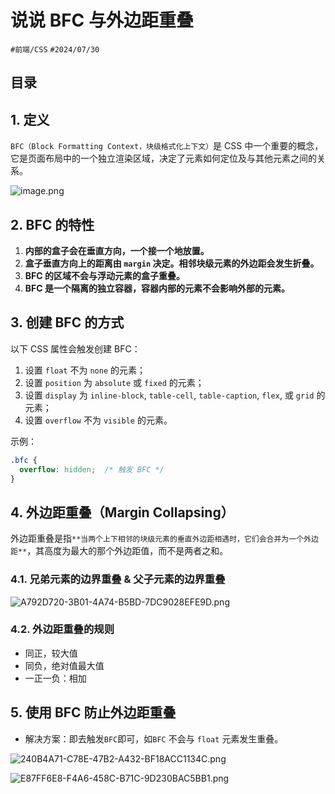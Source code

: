 
# 说说 BFC 与外边距重叠


`#前端/CSS`  `#2024/07/30` 


## 目录
<!-- toc -->
 ## 1. 定义 

`BFC（Block Formatting Context，块级格式化上下文）`是 CSS 中一个重要的概念，它是页面布局中的一个独立渲染区域，决定了元素如何定位及与其他元素之间的关系。

![image.png](https://832-1310531898.cos.ap-beijing.myqcloud.com/yuque/54562a17d3dbd31f0f89a9e125bfe2c3.png)

## 2. BFC 的特性

1. **内部的盒子会在垂直方向，一个接一个地放置。**
2. **盒子垂直方向上的距离由 **`margin`** 决定。相邻块级元素的外边距会发生折叠。**
3. **BFC 的区域不会与浮动元素的盒子重叠。**
4. **BFC 是一个隔离的独立容器，容器内部的元素不会影响外部的元素。**

## 3. 创建 BFC 的方式

以下 CSS 属性会触发创建 BFC：

1. 设置 `float` 不为 `none` 的元素；
2. 设置 `position` 为 `absolute` 或 `fixed` 的元素；
3. 设置 `display` 为 `inline-block`, `table-cell`, `table-caption`, `flex`, 或 `grid` 的元素；
4. 设置 `overflow` 不为 `visible` 的元素。

示例：
```css
.bfc {
  overflow: hidden;  /* 触发 BFC */
}
```

## 4. 外边距重叠（Margin Collapsing）

外边距重叠是指`**当两个上下相邻的块级元素的垂直外边距相遇时，它们会合并为一个外边距**`，其高度为最大的那个外边距值，而不是两者之和。

### 4.1. 兄弟元素的边界重叠 &  父子元素的边界重叠

![A792D720-3B01-4A74-B5BD-7DC9028EFE9D.png](https://832-1310531898.cos.ap-beijing.myqcloud.com/yuque/e34a6a6d31a5c93b4d342ec4a57f596b.png)

### 4.2. 外边距重叠的规则

- 同正，较大值 
- 同负，绝对值最大值
- 一正一负：相加

## 5. 使用 BFC 防止外边距重叠

- 解决方案：即去触发`BFC`即可，如`BFC` 不会与 `float` 元素发生重叠。

![240B4A71-C78E-47B2-A432-BF18ACC1134C.png](https://832-1310531898.cos.ap-beijing.myqcloud.com/yuque/c4f97a2d27026987eb2967c1a6d48207.png)

![E87FF6E8-F4A6-458C-B71C-9D230BAC5BB1.png](https://832-1310531898.cos.ap-beijing.myqcloud.com/yuque/ff8df8522e39084cec5d64669309ac23.png)

